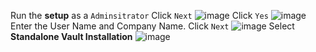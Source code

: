 Run the **setup** as a ``` Adminsitrator ```
Click ```Next```
![image](https://github.com/NallaTeja/MOP-PAS/assets/145950340/3696476b-5074-425b-a7f1-ab511d2ea194)
Click ```Yes```
![image](https://github.com/NallaTeja/MOP-PAS/assets/145950340/c71e6c32-b3fa-4e59-8562-1f6169b5d369)
Enter the User Name and Company Name. 
Click ```Next```
![image](https://github.com/NallaTeja/MOP-PAS/assets/145950340/bf302caf-4099-43bb-963c-8e5250e25a10)
Select **Standalone Vault Installation**
![image](https://github.com/NallaTeja/MOP-PAS/assets/145950340/0b2e3b9d-e608-4714-8c67-387473bed93c)

